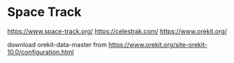# Space Track

https://www.space-track.org/
https://celestrak.com/
https://www.orekit.org/

download orekit-data-master from https://www.orekit.org/site-orekit-10.0/configuration.html
